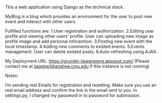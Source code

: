 This a web application using Django as the technical stack.

MyBlog is a blog which provides an environment for the user to post new event and interact with other users.

Fulfilled functions are:
1.User registration and authorization.
2.Editing user profile and viewing other users' profile. User can uploading new image as profile image and add personal inforamtion.
3.Posting new event with the local timestamp.
4.Adding new comments to existed events.
5.Events management. User can delete existed posts.
6.Auto-refreshing using AJAX.


My Deployment URL:
https://grumblr-jiawenpeng.appspot.com/
(Please contact me at jiawenp1@andrew.cmu.edu if this instance is not running)

Notes:

I’m sending real Emails for registration and resetting.
Make sure you use an real email address and confirm the link in the email sent to you.
In settings.py, I changed my  password in to password for submission.




